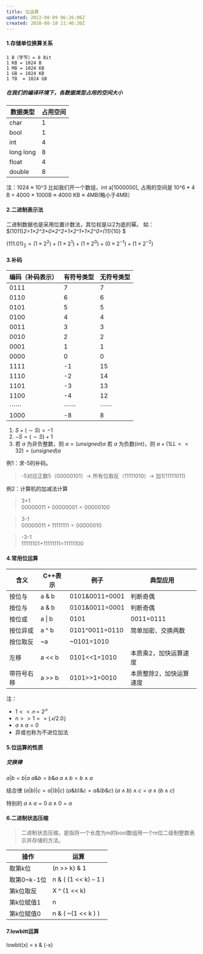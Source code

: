 ```yaml
---
title: 位运算
updated: 2022-08-09 06:26:06Z
created: 2020-08-18 11:46:30Z
---
```


#### 1.存储单位换算关系
```plain
1 B（字节）= 8 Bit
1 KB = 1024 B
1 MB = 1024 KB
1 GB = 1024 KB
1 TB  = 1024 GB
```

##### 在我们的编译环境下，各数据类型占用的空间大小
|  数据类型   | 占用空间  |
|  ----  | ----  |
| char  | 1 |
| bool  | 1 |
| int  | 4 |
| long long  | 8 |
| float  | 4 |
| double  | 8 |




注：1024 ≈ 10^3
比如我们开一个数组，int a[1000000], 占用的空间是 
	10^6 * 4 B = 4000 * 1000B ≈ 4000 KB ≈ 4MB(略小于4MB）

#### 2.二进制表示法

二进制数据也是采用位置计数法，其位权是以2为底的幂。
如：
$(1011)_2=1×2^3+0×2^2+1×2^1+1×2^0=(11)_{10}  $
               
$(111.01)_2=(1×2^2 )+(1×2^1 )+(1×2^0 )+(0×2^{−1} )+(1×2^{−2})$

#### 3.补码
|  编码（补码表示）   | 有符号类型  | 无符号类型 |
|  ----  | ----  | ----  |
| 0111  | 7 |7|
| 0110  | 6 | 6|
| 0101  | 5 | 5|
| 0100  | 4 | 4|
| 0011 |  3|  3|
| 0010| 2 | 2|
| 0001| 1| 1|
| 0000| 0| 0|
| 1111| -1| 15|
| 1110| -2| 14|
| 1101| -3| 13|
| 1100| -4| 12|
| $\cdots\cdots$  | $\cdots\cdots$ | $\cdots\cdots$ |
| 1000| -8| 8|

1. $S + (\sim S) = -1$
2. $-S = (\sim S) + 1$
3. 若 $a$ 为非负整数，则 $a  = (unsigned )a$
   若 $a$ 为负数(int)，则 $a + (1LL << 32) = (unsigned) a$


例1：求-5的补码。

>-5对应正数5（00000101）→ 所有位取反（11111010）→ 加1(11111011)

例2：计算机的加减法计算

>3+1  
$00000011+00000001=00000100$

>3-1    
$00000011+11111111=00000010$

>-3-1    
11111101+11111111=11111100

#### 4.常用位运算
|  含义   | C++表示  | 例子  | 典型应用  |
|  ----  | ----  | ----  | ----  |
| 按位与  | a & b | 0101&0011=0001 | 判断奇偶 |
| 按位与	|a & b | 0101&0011=0001 | 判断奇偶|
| 按位或 |	a \| b |	0101|0011=0111 | 强行将某一位置1|
|按位异或|	a ^ b|	0101^0011=0110|	简单加密、交换两数|
|按位取反|	~a	|~0101=1010|	
|左移|	a << b|	0101<<1=1010|	本质乘2，加快运算速度|
|带符号右移|	a >> b|	0101>>1=0010|	本质整除2，加快运算速度|

注：
* $1 << 𝑛=2^𝑛$
* $n >> 1==⌊ 𝑥/2.0⌋$
* $a \wedge a = 0$
* 异或也称为不进位加法

#### 5.位运算的性质

##### 交换律
$a|b = b|a$
$a \& b = b \& a$
$a \wedge b = b \wedge a$

结合律
$(a|b)|c = a|(b|c)$
$(a \& b) \& c = a \& (b \& c)$
$(a \wedge b) \wedge c = a \wedge (b \wedge c)$

特别的 
$a \wedge a = 0$
$a \wedge 0 = a$

#### 6.二进制状态压缩
>二进制状态压缩，是指将一个长度为m的bool数组用一个m位二级制整数表示并存储的方法。

|  操作   | 运算  |
|  ----  | ----  |
|取第k位|(n >> k) & 1|
|取第0~k-1位|	n & ( (1 << k) – 1 )|
|第k位取反|	X ^ (1 << k)|
|第k位赋值1|	n | (1 << k)|
|第k位赋值0	|n & ( ~(1 << k ) )|

#### 7.lowbitt运算
lowbit(x) = x & (-x)
